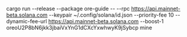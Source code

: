 cargo run --release --package ore-guide -- --rpc https://api.mainnet-beta.solana.com --keypair ~/.config/solana/id.json --priority-fee 10 --dynamic-fee-url https://api.mainnet-beta.solana.com --boost-1 oreoU2P8bN6jkk3jbaiVxYnG1dCXcYxwhwyK9jSybcp mine
